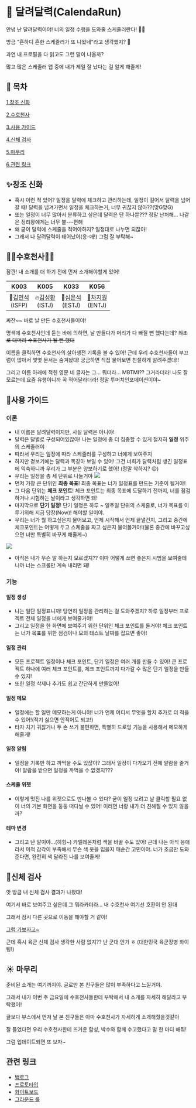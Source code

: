 # 📅 달려달력(CalendaRun)

안녕 난 달려달력이야! 너의 일정 수행을 도와줄 스케줄러란다! 🧙‍♂️

방금 "흔하디 흔한 스케줄러가 또 나왔네"라고 생각했지? 🤬

과연 내 프로필을 다 읽고도 그런 말이 나올까?

많고 많은 스케줄러 앱 중에 내가 제일 잘 났다는 걸 알게 해줄게!

## 🍵 목차

[1.창조 신화](#✨창조-신화)

[2.수호천사](#🤸%E2%80%8D♂%EF%B8%8F수호천사🤸%E2%80%8D♀%EF%B8%8F)

[3.사용 가이드](#사용-가이드)

[4.신체 검사](#신체-검사)

[5.마무리](#마무리)

[6.관련 링크](#관련-링크)

## ✨창조 신화
- 혹시 이런 적 있어? 일정을 달력에 체크하고 관리하는데, 일정이 길어서 달력을 넘어갈 때! 달력을 넘겨가면서 일정을 체크하는거, 너무 귀찮지 않아??(맞G맞G)
- 또는 일정이 너무 많아서 분류하고 싶은데 달력은 단 하나뿐??? 정말 난처해... 나같은 정리왕에게는 너무 불---편해
- 왜 굳이 달력에 스케줄을 적어야하지? 일정대로 나누면 되잖아!
- 그래서 나 달려달력이 태어났어(응-애!) 그럼 잘 부탁해~

## 🤸‍♂️수호천사🤸‍♀️
잠깐! 내 소개를 더 하기 전에 먼저 소개해야할게 있어!

|K003|K005|K033|K056|
|:--:|:--:|:--:|:--:|
🎸[김민석](https://github.com/PsPLoG)<br>(ISFP)|:fire:[김성환](https://github.com/shshksh)<br>(ISTJ)|🥑[심은석](https://poised-party-c87.notion.site/53ecb5bfb44d48b0aba237b0ce3ae4a6)<br>(ESTJ)|[🥕차지원](https://github.com/Cha-Ji)<br>(ENTJ)

짜잔~~ 바로 날 만든 수호천사들이야!

명색에 수호천사인데 듣는 바에 의하면, 날 만들다가 머리가 다 빠질 뻔 했다는데? ~~최초로 대머리 수호천사가 될 뻔 했대~~

이름을 클릭하면 수호천사의 살아생전 기록을 볼 수 있어! 근데 우리 수호천사들이 부끄럼이 많아서 몇몇 문서는 숨겨놨대! 궁금하면 직접 물어보면 친절하게 알려주겠대!!

그리고 이름 아래에 적힌 영문 네 글자는 그... 뭐더라... MBTMI?? 그거라더라! 나도 잘 모르는데 요즘 유행이니까 꼭 적어달라더라! 정말 투머치인포메이션이야~

## 📜사용 가이드

### 이론
- 내 이름은 달려달력이지만, 사실 달력은 아니야!
- 달력은 달별로 구성되어있잖아! 나는 일정에 좀 더 집중할 수 있게 철저히 **일정** 위주의 스케줄러야
- 따라서 우리는 일정에 따라 스케줄러를 구성하고 너에게 보여주지
- 하지만 겉보기에는 달력과 똑같아 보일 수 있어! 그건 너희가 달력처럼 생긴 일정표에 익숙하니까 우리가 그 부분은 양보하기로 했어! (정말 착하지? 😉)
- 우리는 일정을 총 세 단위로 나눌거야
![](https://i.imgur.com/VpUPLc3.png)
- 먼저 가장 큰 단위인 **최종 목표**! 최종 목표는 너가 일정표를 만드는 기준이 될거야!
- 그 다음 단위는 **체크 포인트**! 체크 포인트는 최종 목표에 도달하기 전까지, 너를 점검하거나 시험하는 날이라고 생각하면 돼!
- 마지막으로 **단기 일정**! 단기 일정은 하루 ~ 일주일 단위의 스케줄로, 너가 목표를 이루기위해 지금 당장(Now)! 해야할 일이야.
- 우리는 너가 뭘 하고싶은지 물어보고, 언제 시작해서 언제 끝낼건지, 그리고 중간에 체크포인트는 어떻게 두고 스케줄을 짜고 싶은지 물어볼거야!(물론 중간에 바꾸고싶으면 너만 특별히 바꾸게 해줄게~)

![](https://i.imgur.com/XUIEhZx.png)

- 아직은 내가 무슨 말 하는지 모르겠지?? 이따 어떻게 쓰면 좋은지 시범을 보여줄테니까 너는 스크롤만 계속 내리면 돼!

### 기능 
#### 일정 생성
- 나는 일단 일정표니까! 당연히 일정을 관리하는 걸 도와주겠지? 하루 일정부터 프로젝트 전체 일정을 너에게 보여줄거야!
- 그리고 일정을 한 화면에 보여주기 위한 단위인 체크 포인트를 둘거야! 체크 포인트는 너가 목표를 위한 점검이나 모의 테스트 날짜를 잡으면 좋아!
#### 일정 관리
- 모든 프로젝트 일정이나 체크 포인트, 단기 일정은 여러 개를 만들 수 있어! 큰 프로젝트 하나에 여러 체크 포인트를, 체크 포인트까지 다가갈 수 많은 단기 일정을 만들 수 있지!
- 또한 일정 삭제나 추가도 쉽고 간단하게 만들었어!
#### 일정 메모
- 일정에는 할 일만 메모하는게 아니야! 너가 언제 어디서 무엇을 할지 추가로 더 적을 수 있어!(적기 싫으면 안적어도 되고!) 
- 타자 치기 귀찮거나 두 손 쓰기 불편하면, 특별히 드로잉 기능을 사용해서 메모하게 해줄게!
#### 일정 알림
- 일정을 기록만 하고 까먹을 수도 있잖아? 그래서 일정이 다가오기 전에 알람을 줄거야! 알람을 받으면 일정을 까먹을 수 없겠지???
#### 스케줄 위젯
- 이렇게 멋진 나를 위젯으로도 만나볼 수 있다? 굳이 일정 보려고 날 클릭할 필요 없이 너의 기본 화면을 둥둥 떠다닐 수 있어! 이러면 너랑 내가 더 친해질 수 있지 않을까?
#### 테마 변경
- 그리고 난 말이야...(히힝~) 카멜레온처럼 색을 바꿀 수도 있어! 근데 나는 아직 응애라서 미적 감각이 부족해서 무슨 색 옷을 입을지 매순간 고민이야. 너가 조금만 도와준다면, 완전히 색 달라진 나를 보여줄게!


## 📏신체 검사
앗 방금 내 신체 검사 결과가 나왔대! 

여기서 바로 보여주고 싶은데 그 뭐라카더라... 내 수호천사 여기선 호환이 안 된대

그래서 잠시 다른 곳으로 이동을 해야할 거 같아!

[그럼 가보자고~](https://www.figma.com/proto/f1V4JJinMyF0ZPv5Krqa39/%EB%8B%AC%EB%A0%A4%EB%8B%AC%EB%A0%A5-%ED%94%84%EB%A1%9C%ED%86%A0%ED%83%80%EC%9E%85?node-id=64%3A10815&scaling=scale-down&page-id=0%3A1&starting-point-node-id=64%3A10815&show-proto-sidebar=1)

근데 혹시 육군 신체 검사 생각한 사람 없지?? 난 군대 안가 ㅎ (대한민국 육군장병 화이팅!)

## :sunny: 마무리

준비된 소개는 여기까지야. 글로만 본 친구들은 많이 부족하다고 느낄거야.

그래서 내가 이번 주 금요일에 수호천사들한테 부탁해서 내 소개를 자세히 해달라고 부탁했어!

글보다 부스에서 먼저 날 본 친구들은 아마 수호천사가 자세하게 소개해줬을것같아

잘 들었다면 우리 수호천사한테 뜨거운 함성, 박수와 함께 수고했다고 말 한 마디 해줘!

그럼 업데이트되면 또 보자~



## 관련 링크

- [백로그](https://docs.google.com/spreadsheets/d/11td2bnmG7gzeYL5YFO96Hj5Sy3nQfgub6IWgPe18LpA/edit#gid=2081874115)
- [프로토타입](https://www.figma.com/file/f1V4JJinMyF0ZPv5Krqa39/Untitled?node-id=0%3A1)
- [화이트보드](https://www.figma.com/file/vAAmBNwDsIiC9YzSEiSxCv/Untitled?node-id=0%3A1)
- [그라운드 룰](https://github.com/boostcampwm-2021/android01-CalendaRun/wiki/🎮-Team-Rule)

